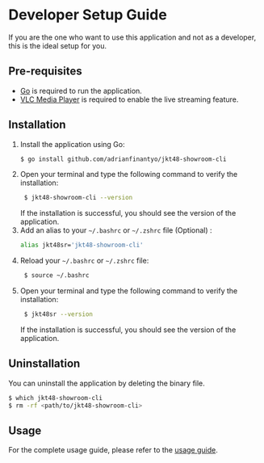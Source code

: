 # Developer Setup Guide

If you are the one who want to use this application and not as a developer, this is the ideal setup for you.

## Pre-requisites

- [Go](https://golang.org/doc/install) is required to run the application.
- [VLC Media Player](https://www.videolan.org/vlc/index.html) is required to enable the live streaming feature.

## Installation

1. Install the application using Go:
   ```bash
   $ go install github.com/adrianfinantyo/jkt48-showroom-cli
   ```
2. Open your terminal and type the following command to verify the installation:
   ```bash
    $ jkt48-showroom-cli --version
   ```
   If the installation is successful, you should see the version of the application.
3. Add an alias to your `~/.bashrc` or `~/.zshrc` file (Optional) :
   ```bash
   alias jkt48sr='jkt48-showroom-cli'
   ```
4. Reload your `~/.bashrc` or `~/.zshrc` file:
   ```bash
    $ source ~/.bashrc
   ```
5. Open your terminal and type the following command to verify the installation:
   ```bash
    $ jkt48sr --version
   ```
   If the installation is successful, you should see the version of the application.

## Uninstallation

You can uninstall the application by deleting the binary file.

```bash
$ which jkt48-showroom-cli
$ rm -rf <path/to/jkt48-showroom-cli>
```

## Usage

For the complete usage guide, please refer to the [usage guide](./USAGE.md).
